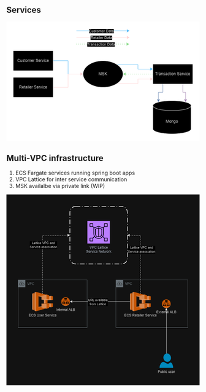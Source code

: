 ## Services

![services](ginormitron_services.png)

## Multi-VPC infrastructure

1. ECS Fargate services running spring boot apps
2. VPC Lattice for inter service communication
3. MSK availalbe via private link (WIP)

![ginormitron](ginormitron.drawio.png)
